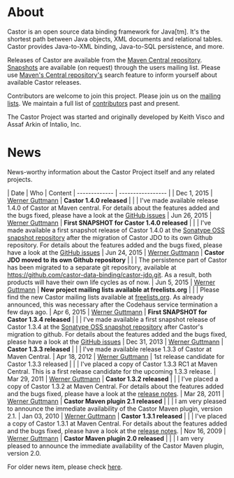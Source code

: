 # About

Castor is an open source data binding framework for Java[tm]. It's the shortest path between Java objects, XML documents and relational tables. Castor provides Java-to-XML binding, Java-to-SQL persistence, and more.

Releases of Castor are available from the [Maven Central repository](http://repo1.maven.org/maven2/org/codehaus/castor/). [Snapshots](https://oss.sonatype.org/content/groups/public/org/codehaus/castor/) are available (on request) through the users mailing list. Please use 
[Maven's Central repository's](http://search.maven.org/#search|ga|1|g%3A%22org.codehaus.castor%22) search feature to inform yourself about available Castor releases.

Contributors are welcome to join this project. Please join us on the [mailing lists](../support/mailing-lists.html). We maintain a full list of [contributors](../support/contributors.html) past and present.

The Castor Project was started and originally developed by Keith Visco and Assaf Arkin of Intalio, Inc.

# News

News-worthy information about the Castor Project itself and any related projects.

| Date          | Who               | Content
| ------------- | ----------------- | 
| Dec 1, 2015  | [Werner Guttmann](mailto:werner.guttmann@gmx.net) | **Castor 1.4.0 released** 
| | | I've made available release 1.4.0 of Castor at Maven central. For details about the features added and the bugs fixed, please have a look at the [GitHub issues](https://github.com/castor-data-binding/castor/issues)
| Jun 26, 2015  | [Werner Guttmann](mailto:werner.guttmann@gmx.net) | **First SNAPSHOT for Castor 1.4.0 released** 
| | | I've made available a first snapshot release of Castor 1.4.0 at the [Sonatype OSS snapshot repository](https://oss.sonatype.org/content/groups/public/org/codehaus/castor/) after the migration of Castor JDO to its own Github repository. For details about the features added and the bugs fixed, please have a look at the [GitHub issues](https://github.com/castor-data-binding/castor/issues)
| Jun 24, 2015  | [Werner Guttmann](mailto:werner.guttmann@gmx.net) | **Castor JDO moved to its own Github repository**
|               |                   | The persistence part of Castor has been migrated to a separate git repository, available at https://github.com/castor-data-binding/castor-jdo.git. As a result, both products will have their own life cycles as of now.
| Jun 5, 2015   | [Werner Guttmann](mailto:werner.guttmann@gmx.net) | **New project mailing lists available at freelists.org**
|               |                   | Please find the new Castor mailing lists available at [freelists.org](https://www.freelists.org/cgi-bin/search?search=castor). As already announced, this was necessary after the Codehaus service termination a few days ago.
| Apr 6, 2015   | [Werner Guttmann](mailto:werner.guttmann@gmx.net) | **First SNAPSHOT for Castor 1.3.4 released** 
| | | I've made available a first snapshot release of Castor 1.3.4 at the [Sonatype OSS snapshot repository](https://oss.sonatype.org/content/groups/public/org/codehaus/castor/) after Castor's migration to github. For details about the features added and the bugs fixed, please have a look at the [GitHub issues](https://github.com/castor-data-binding/castor/issues)
| Dec 31, 2013   | [Werner Guttmann](mailto:werner.guttmann@gmx.net) | **Castor 1.3.3 released**
| | | I've made available release 1.3.3 of Castor at Maven Central.
| Apr 18, 2012   | [Werner Guttmann](mailto:werner.guttmann@gmx.net) | 1st release candidate for Castor 1.3.3 released 
| | | I've placed a copy of Castor 1.3.3 RC1 at Maven Central. This is a first release candidate for the upcoming 1.3.3 release.
| Mar 29, 2011   | [Werner Guttmann](mailto:werner.guttmann@gmx.net) | **Castor 1.3.2 released**
| | | I've placed a copy of Castor 1.3.2 at Maven Central. For details about the features added and the bugs fixed, please have a look at the [release notes](release-notes.html).
| Mar 28, 2011   | [Werner Guttmann](mailto:werner.guttmann@gmx.net) | **Castor Maven plugin 2.1 released**
| | | I am very pleased to announce the immediate availability of the Castor Maven plugin, version 2.1.
| Jan 03, 2010   | [Werner Guttmann](mailto:werner.guttmann@gmx.net) | **Castor 1.3.1 released**
| | | I've placed a copy of Castor 1.3.1 at Maven Central. For details about the features added and the bugs fixed, please have a look at the [release notes](release-notes.html).
| Nov 16, 2009   | [Werner Guttmann](mailto:werner.guttmann@gmx.net) | **Castor Maven plugin 2.0 released**
| | | I am very pleased to announce the immediate availability of the Castor Maven plugin, version 2.0.

For older news item, please check [here](old-news.html).

